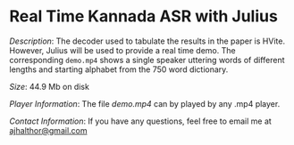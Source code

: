 # Real Time Kannada ASR with Julius


*Description*: The decoder used to tabulate the results in the paper is HVite. However, Julius will be used to provide a real time demo. The corresponding `demo.mp4` shows a single speaker uttering words of different lengths and starting alphabet from the 750 word dictionary.

*Size*: 44.9 Mb on disk

*Player Information*: The file _demo.mp4_ can by played by any .mp4 player.

*Contact Information*: If you have any questions, feel free to email me at ajhalthor@gmail.com